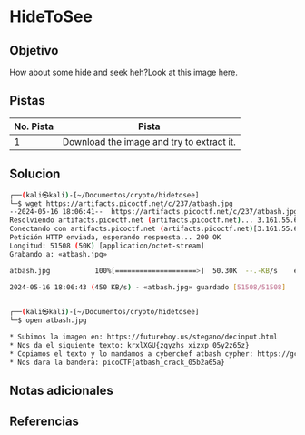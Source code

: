 # HideToSee

## Objetivo
How about some hide and seek heh?Look at this image [here](https://artifacts.picoctf.net/c/237/atbash.jpg).

## Pistas

| No.  Pista | Pista                                     |
| ---------- | ----------------------------------------- |
| 1          | Download the image and try to extract it. |

## Solucion
```bash
┌──(kali㉿kali)-[~/Documentos/crypto/hidetosee]
└─$ wget https://artifacts.picoctf.net/c/237/atbash.jpg 
--2024-05-16 18:06:41--  https://artifacts.picoctf.net/c/237/atbash.jpg
Resolviendo artifacts.picoctf.net (artifacts.picoctf.net)... 3.161.55.61, 3.161.55.26, 3.161.55.64, ...
Conectando con artifacts.picoctf.net (artifacts.picoctf.net)[3.161.55.61]:443... conectado.
Petición HTTP enviada, esperando respuesta... 200 OK
Longitud: 51508 (50K) [application/octet-stream]
Grabando a: «atbash.jpg»

atbash.jpg           100%[====================>]  50.30K  --.-KB/s    en 0.1s    

2024-05-16 18:06:43 (450 KB/s) - «atbash.jpg» guardado [51508/51508]

                                                                                  
┌──(kali㉿kali)-[~/Documentos/crypto/hidetosee]
└─$ open atbash.jpg

* Subimos la imagen en: https://futureboy.us/stegano/decinput.html 
* Nos da el siguiente texto: krxlXGU{zgyzhs_xizxp_05y2z65z}
* Copiamos el texto y lo mandamos a cyberchef atbash cypher: https://gchq.github.io/CyberChef/#recipe=Atbash_Cipher()&input=a3J4bFhHVXt6Z3l6aHNfeGl6eHBfMDV5Mno2NXp9&oenc=65001&ieol=CRLF
* Nos dara la bandera: picoCTF{atbash_crack_05b2a65a}
```

## Notas adicionales

## Referencias